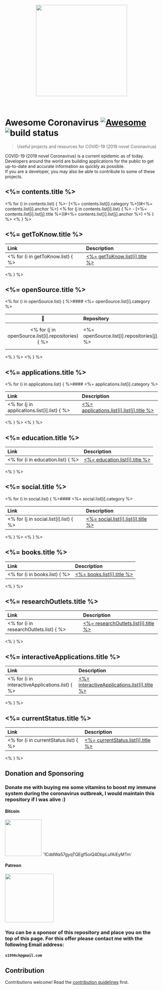 <p align="center">
<img src="https://raw.githubusercontent.com/soroushchehresa/awesome-coronavirus/master/awesome-coronavirus.png" width="300px" />
</p>

<br>

# Awesome Coronavirus [![Awesome](https://awesome.re/badge.svg)](https://awesome.re) <img src="https://img.shields.io/travis/soroushchehresa/awesome-coronavirus" alt="build status">

> Useful projects and resources for COVID-19 (2019 novel Coronavirus)

COVID-19 (2019 novel Coronavirus) is a current epidemic as of today. Developers around the world are building applications for the public to get up-to-date and accurate information as quickly as possible. <br>
If you are a developer, you may also be able to contribute to some of these projects.


## <%= contents.title %>
<% for (i in contents.list) { %>- [<%= contents.list[i].category %>](#<%= contents.list[i].anchor %>)
<% for (j in contents.list[i].list) { %>  - [<%= contents.list[i].list[j].title %>](#<%= contents.list[i].list[j].anchor %>)
<% } %>
<% } %>


## <%= getToKnow.title %>

| Link  | Description  |
|:------|:-------------|
<% for (i in getToKnow.list) { %>| [<%= getToKnow.list[i].title %>](<%= getToKnow.list[i].url %>) | <%= getToKnow.list[i].description %> |
<% } %>

## <%= openSource.title %>

<% for (i in openSource.list) { %>#### <%= openSource.list[i].category %>

| :star2:     | Repository   | Description  |
|:-----------:|:-------------|:-------------|
<% for (j in openSource.list[i].repositories) { %> | <%= openSource.list[i].repositories[j].stargazers_count %> | [@<%= openSource.list[i].repositories[j].owner.login %>](<%= openSource.list[i].repositories[j].owner.html_url %>)/[**<%= openSource.list[i].repositories[j].name %>**](<%= openSource.list[i].repositories[j].html_url %>) | <%= openSource.list[i].repositories[j].description %> |
<% } %>
<% } %>

## <%= applications.title %>

<% for (i in applications.list) { %>#### <%= applications.list[i].category %>

| Link | Description  |
|:-----|:-------------|
<% for (j in applications.list[i].list) { %>| [<%= applications.list[i].list[j].title %>](<%= applications.list[i].list[j].url %>) | <%= applications.list[i].list[j].description %> |
<% } %>
<% } %>

## <%= education.title %>

| Link  | Description  |
|:------|:-------------|
<% for (i in education.list) { %>| [<%= education.list[i].title %>](<%= education.list[i].url %>) | <%= education.list[i].description %> |
<% } %>

## <%= social.title %>

<% for (i in social.list) { %>#### <%= social.list[i].category %>

| Link      | Description  |
|:----------|:-------------|
<% for (j in social.list[i].list) { %>| [<%= social.list[i].list[j].title %>](<%= social.list[i].list[j].url %>) | <%= social.list[i].list[j].description %> |
<% } %>
<% } %>

## <%= books.title %>

| Link  | Description  |
|:------|:-------------|
<% for (i in books.list) { %>| [<%= books.list[i].title %>](<%= books.list[i].url %>) | <%= books.list[i].description %> |
<% } %>

## <%= researchOutlets.title %>

| Link  | Description  |
|:------|:-------------|
<% for (i in researchOutlets.list) { %>| [<%= researchOutlets.list[i].title %>](<%= researchOutlets.list[i].url %>) | <%= researchOutlets.list[i].description %> |
<% } %>

## <%= interactiveApplications.title %>

| Link  | Description  |
|:------|:-------------|
<% for (i in interactiveApplications.list) { %>| [<%= interactiveApplications.list[i].title %>](<%= interactiveApplications.list[i].url %>) | <%= interactiveApplications.list[i].description %> |
<% } %>

## <%= currentStatus.title %>

| Link  | Description  |
|:------|:-------------|
<% for (i in currentStatus.list) { %>| [<%= currentStatus.list[i].title %>](<%= currentStatus.list[i].url %>) | <%= currentStatus.list[i].description %> |
<% } %>

## Donation and Sponsoring

### Donate me with buying me some vitamins to boost my immune system during the coronavirus outbreak, I would maintain this repository if I was alive :) 

#### Bitcoin
<img src="https://i.imgur.com/9IgberJ.png" width="120" >
`1CddWa57gyqTQEgf5oiQ4DbpLufAiEyMTm`

#### Patreon
<a href="https://www.patreon.com/soroushchehresa">
	<img src="https://c5.patreon.com/external/logo/become_a_patron_button@2x.png" width="160">
</a>

### You can be a sponsor of this repository and place you on the top of this page. For this offer please contact me with the following Email address:
#### `s1996ch@gmail.com`

## Contribution
Contributions welcome! Read the [contribution guidelines](https://github.com/soroushchehresa/awesome-coronavirus/blob/master/contributing.md) first.


